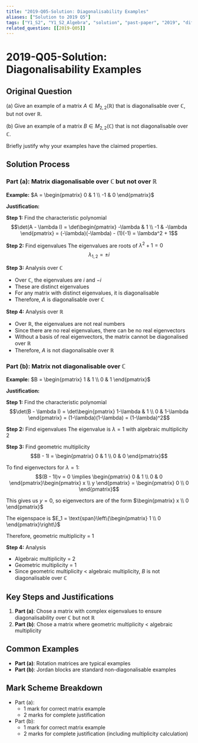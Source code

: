 ```yaml
---
title: "2019-Q05-Solution: Diagonalisability Examples"
aliases: ["Solution to 2019 Q5"]
tags: ["Y1_S2", "Y1_S2_Algebra", "solution", "past-paper", "2019", "difficulty-standard", "diagonalisability", "examples", "eigenvalues", "complex-vs-real"]
related_question: [[2019-Q05]]
---
```


# 2019-Q05-Solution: Diagonalisability Examples

## Original Question
(a) Give an example of a matrix $A \in M_{2,2}(\mathbb{R})$ that is diagonalisable over $\mathbb{C}$, but not over $\mathbb{R}$.

(b) Give an example of a matrix $B \in M_{2,2}(\mathbb{C})$ that is not diagonalisable over $\mathbb{C}$.

Briefly justify why your examples have the claimed properties.

## Solution Process

### Part (a): Matrix diagonalisable over ℂ but not over ℝ

**Example:** $A = \begin{pmatrix} 0 & 1 \\ -1 & 0 \end{pmatrix}$

**Justification:**

**Step 1:** Find the characteristic polynomial
$$\det(A - \lambda I) = \det\begin{pmatrix} -\lambda & 1 \\ -1 & -\lambda \end{pmatrix} = (-\lambda)(-\lambda) - (1)(-1) = \lambda^2 + 1$$

**Step 2:** Find eigenvalues
The eigenvalues are roots of $\lambda^2 + 1 = 0$
$$\lambda_{1,2} = \pm i$$

**Step 3:** Analysis over ℂ
- Over ℂ, the eigenvalues are $i$ and $-i$
- These are distinct eigenvalues
- For any matrix with distinct eigenvalues, it is diagonalisable
- Therefore, $A$ is diagonalisable over ℂ

**Step 4:** Analysis over ℝ
- Over ℝ, the eigenvalues are not real numbers
- Since there are no real eigenvalues, there can be no real eigenvectors
- Without a basis of real eigenvectors, the matrix cannot be diagonalised over ℝ
- Therefore, $A$ is not diagonalisable over ℝ

### Part (b): Matrix not diagonalisable over ℂ

**Example:** $B = \begin{pmatrix} 1 & 1 \\ 0 & 1 \end{pmatrix}$

**Justification:**

**Step 1:** Find the characteristic polynomial
$$\det(B - \lambda I) = \det\begin{pmatrix} 1-\lambda & 1 \\ 0 & 1-\lambda \end{pmatrix} = (1-\lambda)(1-\lambda) = (1-\lambda)^2$$

**Step 2:** Find eigenvalues
The eigenvalue is $\lambda = 1$ with algebraic multiplicity 2

**Step 3:** Find geometric multiplicity
$$B - 1I = \begin{pmatrix} 0 & 1 \\ 0 & 0 \end{pmatrix}$$

To find eigenvectors for $\lambda = 1$:
$$(B - 1I)v = 0 \implies \begin{pmatrix} 0 & 1 \\ 0 & 0 \end{pmatrix}\begin{pmatrix} x \\ y \end{pmatrix} = \begin{pmatrix} 0 \\ 0 \end{pmatrix}$$

This gives us $y = 0$, so eigenvectors are of the form $\begin{pmatrix} x \\ 0 \end{pmatrix}$

The eigenspace is $E_1 = \text{span}\left\{\begin{pmatrix} 1 \\ 0 \end{pmatrix}\right\}$

Therefore, geometric multiplicity = 1

**Step 4:** Analysis
- Algebraic multiplicity = 2
- Geometric multiplicity = 1
- Since geometric multiplicity < algebraic multiplicity, $B$ is not diagonalisable over ℂ

## Key Steps and Justifications
1. **Part (a)**: Chose a matrix with complex eigenvalues to ensure diagonalisability over ℂ but not ℝ
2. **Part (b)**: Chose a matrix where geometric multiplicity < algebraic multiplicity

## Common Examples
- **Part (a)**: Rotation matrices are typical examples
- **Part (b)**: Jordan blocks are standard non-diagonalisable examples

## Mark Scheme Breakdown
- Part (a): 
  - 1 mark for correct matrix example
  - 2 marks for complete justification
- Part (b):
  - 1 mark for correct matrix example
  - 2 marks for complete justification (including multiplicity calculation)